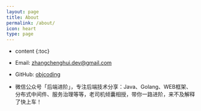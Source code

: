 ```yaml
---
layout: page
title: About
permalink: /about/
icon: heart
type: page
---
```


* content
{:toc}





- Email: zhangchenghui.dev@gmail.com
- GitHub: [objcoding]( https://github.com/objcoding/)


- 微信公众号「后端进阶」，专注后端技术分享：Java、Golang、WEB框架、分布式中间件、服务治理等等，老司机倾囊相授，带你一路进阶，来不及解释了快上车！



